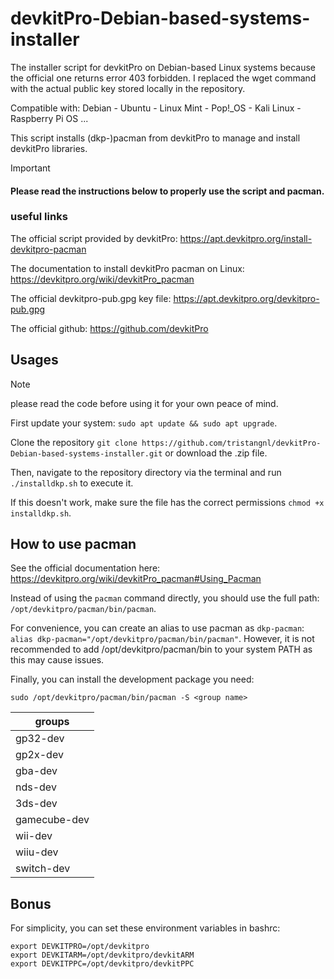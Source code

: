 # devkitPro-Debian-based-systems-installer
The installer script for devkitPro on Debian-based Linux systems because the official one returns error 403 forbidden. 
I replaced the wget command with the actual public key stored locally in the repository.

Compatible with: Debian - Ubuntu - Linux Mint - Pop!_OS - Kali Linux - Raspberry Pi OS ...

This script installs (dkp-)pacman from devkitPro to manage and install devkitPro libraries.



> [!IMPORTANT]
> #### Please read the instructions below to properly use the script and pacman.


### useful links 
The official script provided by devkitPro: https://apt.devkitpro.org/install-devkitpro-pacman

The documentation to install devkitPro pacman on Linux: https://devkitpro.org/wiki/devkitPro_pacman

The official devkitpro-pub.gpg key file: https://apt.devkitpro.org/devkitpro-pub.gpg

The official github: https://github.com/devkitPro

## Usages
> [!NOTE]
> please read the code before using it for your own peace of mind.


First update your system: `sudo apt update && sudo apt upgrade`.

Clone the repository `git clone https://github.com/tristangnl/devkitPro-Debian-based-systems-installer.git` or download the .zip file. 

Then, navigate to the repository directory via the terminal and run `./installdkp.sh` to execute it.

If this doesn't work, make sure the file has the correct permissions `chmod +x installdkp.sh`.



## How to use pacman

See the official documentation here: https://devkitpro.org/wiki/devkitPro_pacman#Using_Pacman

Instead of using the `pacman` command directly, you should use the full path: `/opt/devkitpro/pacman/bin/pacman`.

For convenience, you can create an alias to use pacman as `dkp-pacman`: `alias dkp-pacman="/opt/devkitpro/pacman/bin/pacman"`.
However, it is not recommended to add /opt/devkitpro/pacman/bin to your system PATH as this may cause issues.

Finally, you can install the development package you need:

`sudo /opt/devkitpro/pacman/bin/pacman -S <group name>`

| groups       |
| ------------ |
| gp32-dev     | 
| gp2x-dev     | 
| gba-dev      |
| nds-dev      |
| 3ds-dev      |
| gamecube-dev |
| wii-dev      |
| wiiu-dev     |
| switch-dev   |

## Bonus

For simplicity, you can set these environment variables in bashrc:
```
export DEVKITPRO=/opt/devkitpro
export DEVKITARM=/opt/devkitpro/devkitARM
export DEVKITPPC=/opt/devkitpro/devkitPPC
```
